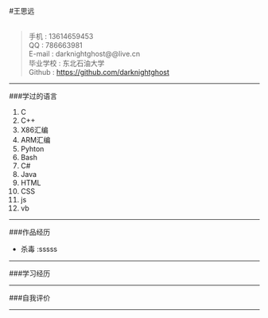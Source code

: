 #王思远<br /><br />
>手机 : 13614659453<br />
>QQ : 786663981<br />
>E-mail : darknightghost@@live.cn<br />
>毕业学校 : 东北石油大学<br />
>Github : https://github.com/darknightghost<br />

------

###学过的语言
1. C
1. C++
1. X86汇编
1. ARM汇编
1. Pyhton
1. Bash
1. C#
1. Java
1. HTML
1. CSS
1. js
1. vb

------

###作品经历
* 杀毒
:sssss

------

###学习经历

------

###自我评价

------
